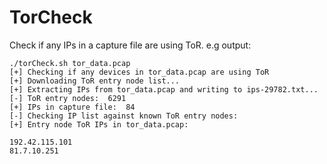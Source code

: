 # TorCheck
Check if any IPs in a capture file are using ToR. e.g output:

```
./torCheck.sh tor_data.pcap
[+] Checking if any devices in tor_data.pcap are using ToR
[+] Downloading ToR entry node list...
[+] Extracting IPs from tor_data.pcap and writing to ips-29782.txt...
[-] ToR entry nodes:  6291
[+] IPs in capture file:  84
[-] Checking IP list against known ToR entry nodes:
[+] Entry node ToR IPs in tor_data.pcap:

192.42.115.101
81.7.10.251

```
